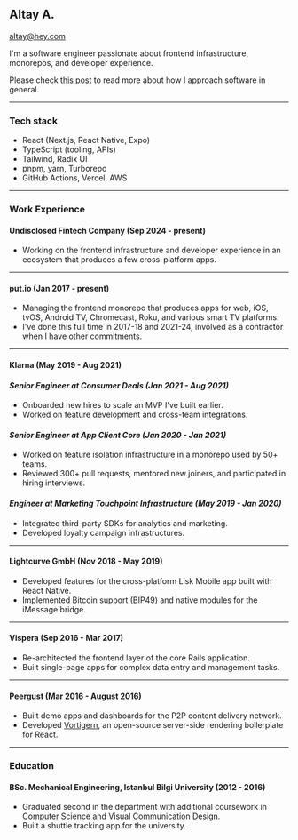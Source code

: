## Altay A.

[altay@hey.com](mailto:altay@hey.com)

I'm a software engineer passionate about frontend infrastructure, monorepos, and developer experience.

Please check [this post](https://altay.wtf/posts/decade) to read more about how I approach software in general.

---

### Tech stack
- React (Next.js, React Native, Expo)
- TypeScript (tooling, APIs)
- Tailwind, Radix UI
- pnpm, yarn, Turborepo
- GitHub Actions, Vercel, AWS

---

### Work Experience

#### Undisclosed Fintech Company \(Sep 2024 - present\)

- Working on the frontend infrastructure and developer experience in an ecosystem that produces a few cross-platform apps.

---

#### put.io \(Jan 2017 - present\)

- Managing the frontend monorepo that produces apps for web, iOS, tvOS, Android TV, Chromecast, Roku, and various smart TV platforms.
- I've done this full time in 2017-18 and 2021-24, involved as a contractor when I have other commitments.

---

#### Klarna \(May 2019 - Aug 2021\)

#### _Senior Engineer at Consumer Deals (Jan 2021 - Aug 2021)_

- Onboarded new hires to scale an MVP I've built earlier.
- Worked on feature development and cross-team integrations.

#### _Senior Engineer at App Client Core (Jan 2020 - Jan 2021)_

- Worked on feature isolation infrastructure in a monorepo used by 50+ teams.
- Reviewed 300+ pull requests, mentored new joiners, and participated in hiring interviews.

#### _Engineer at Marketing Touchpoint Infrastructure (May 2019 - Jan 2020)_

- Integrated third-party SDKs for analytics and marketing.
- Developed loyalty campaign infrastructures.

---

#### Lightcurve GmbH \(Nov 2018 - May 2019\)

- Developed features for the cross-platform Lisk Mobile app built with React Native.
- Implemented Bitcoin support (BIP49) and native modules for the iMessage bridge.

---

#### Vispera \(Sep 2016 - Mar 2017\)

- Re-architected the frontend layer of the core Rails application.
- Built single-page apps for complex data entry and management tasks.

---

#### Peergust \(Mar 2016 - August 2016\)

- Built demo apps and dashboards for the P2P content delivery network.
- Developed [Vortigern](https://github.com/barbar/vortigern), an open-source server-side rendering boilerplate for React.

---

### Education

#### BSc. Mechanical Engineering, Istanbul Bilgi University (2012 - 2016)
- Graduated second in the department with additional coursework in Computer Science and Visual Communication Design.
- Built a shuttle tracking app for the university.
